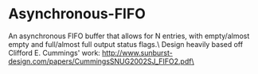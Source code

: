 # Asynchronous-FIFO


An asynchronous FIFO buffer that allows for N entries, with empty/almost empty and full/almost full output status flags.\ 
Design heavily based off Clifford E. Cummings' work: http://www.sunburst-design.com/papers/CummingsSNUG2002SJ_FIFO2.pdf\
